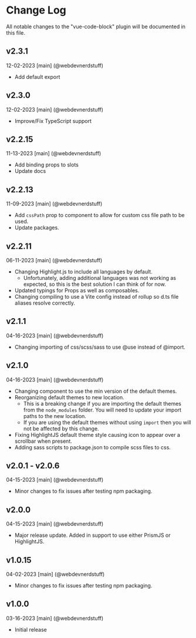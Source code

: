# Change Log
All notable changes to the "vue-code-block" plugin will be documented in this file.

## v2.3.1
12-02-2023
[main] (@webdevnerdstuff)
* Add default export

## v2.3.0
12-02-2023
[main] (@webdevnerdstuff)
* Improve/Fix TypeScript support

## v2.2.15
11-13-2023
[main] (@webdevnerdstuff)
* Add binding props to slots
* Update docs

## v2.2.13
11-09-2023
[main] (@webdevnerdstuff)
* Add `cssPath` prop to component to allow for custom css file path to be used.
* Update packages.

## v2.2.11
06-11-2023
[main] (@webdevnerdstuff)
* Changing Highlight.js to include all languages by default.
  * Unfortunately, adding additional languages was not working as expected, so this is the best solution I can think of for now.
* Updated typings for Props as well as composables.
* Changing compiling to use a Vite config instead of rollup so d.ts file aliases resolve correctly.

## v2.1.1
04-16-2023
[main] (@webdevnerdstuff)
* Changing importing of css/scss/sass to use @use instead of @import.

## v2.1.0
04-16-2023
[main] (@webdevnerdstuff)
* Changing component to use the min version of the default themes.
* Reorganizing default themes to new location.
  * This is a breaking change if you are importing the default themes from the `node_modules` folder. You will need to update your import paths to the new location.
  * If you are using the default themes without using `import` then you will not be affected by this change.
* Fixing HighlightJS default theme style causing icon to appear over a scrollbar when present.
* Adding sass scripts to package.json to compile scss files to css.

## v2.0.1 - v2.0.6
04-15-2023
[main] (@webdevnerdstuff)
* Minor changes to fix issues after testing npm packaging.

## v2.0.0
04-15-2023
[main] (@webdevnerdstuff)
* Major release update. Added in support to use either PrismJS or HighlightJS.

## v1.0.15
04-02-2023
[main] (@webdevnerdstuff)
* Minor changes to fix issues after testing npm packaging.

## v1.0.0
03-16-2023
[main] (@webdevnerdstuff)
* Initial release
